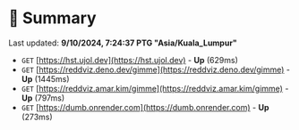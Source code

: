 # 📖 Summary
Last updated: **9/10/2024, 7:24:37 PTG "Asia/Kuala_Lumpur"**

- `GET` [https://hst.ujol.dev](https://hst.ujol.dev) - **Up** (629ms)
- `GET` [https://reddviz.deno.dev/gimme](https://reddviz.deno.dev/gimme) - **Up** (1445ms)
- `GET` [https://reddviz.amar.kim/gimme](https://reddviz.amar.kim/gimme) - **Up** (797ms)
- `GET` [https://dumb.onrender.com](https://dumb.onrender.com) - **Up** (273ms)
